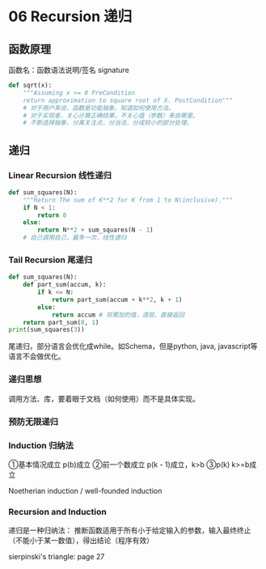 # 06 Recursion 递归

## 函数原理
函数名：函数语法说明/签名 signature
```python
def sqrt(x):
    """Assuming x >= 0 PreCondition
    return approximation to square root of X. PostCondition"""
    # 对于用户来说，函数是功能抽象。知道如何使用方法。
    # 对于实现者，关心计算正确结果。不关心值（参数）来自哪里。
    # 不断选择抽象，分离关注点，分治法，分成较小的部分处理。
```

## 递归
### Linear Recursion 线性递归
```python
def sum_squares(N):
    """Return The sum of K**2 for K from 1 to N(inclusive)."""
    if N < 1:
        return 0
    else:
        return N**2 + sum_squares(N - 1)
    # 自己调用自己，最多一次，线性递归
```

### Tail Recursion 尾递归
```python
def sum_squares(N):
    def part_sum(accum, k):
        if k <= N:
            return part_sum(accum + k**2, k + 1)
        else:
            return accum # 将累加的值，逐层、直接返回
    return part_sum(0, 1)
print(sum_squares(3))
```
尾递归，部分语言会优化成while。如Schema，但是python, java, javascript等语言不会做优化。

### 递归思想
调用方法、库，要着眼于文档（如何使用）而不是具体实现。

### 预防无限递归

### Induction 归纳法
①基本情况成立 p(b)成立
②前一个数成立 p(k - 1)成立，k>b
③p(k) k>=b成立

Noetherian induction / well-founded induction

### Recursion and Induction
递归是一种归纳法：
推断函数适用于所有小于给定输入的参数，输入最终终止（不能小于某一数值），得出结论（程序有效）


sierpinski's triangle: page 27